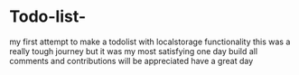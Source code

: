 # Todo-list-
my first attempt to make a todolist with localstorage functionality
this was a really tough journey but it was my most satisfying one day build
all comments and contributions will be appreciated
have a great day
